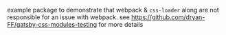 example package to demonstrate that webpack & `css-loader` along are not responsible for an issue with webpack. see https://github.com/dryan-FF/gatsby-css-modules-testing for more details